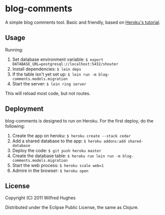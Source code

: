 # blog-comments

A simple blog comments tool. Basic and friendly, based on [Heroku's tutorial](http://devcenter.heroku.com/articles/clojure-web-application).

## Usage

Running:

1. Set database environment variable: `$ export DATABASE_URL=postgresql://localhost:5432/shouter`
2. Install dependencies: `$ lein deps`
3. If the table isn't yet set up: `$ lein run -m blog-comments.models.migration`
4. Start the server: `$ lein ring server`

This will reload most code, but not routes.

## Deployment

blog-comments is designed to run on Heroku. For the first deploy, do the following:

1. Create the app on heroku: `$ heroku create --stack cedar`
2. Add a shared database to the app: `$ heroku addons:add shared-database`
3. Deploy the code: `$ git push heroku master`
4. Create the database table: `$ heroku run lein run -m blog-comments.models.migration`
5. Start the web process: `$ heroku scale web=1`
6. Admire in the browser: `$ heroku open`

## License

Copyright (C) 2011 Wilfred Hughes

Distributed under the Eclipse Public License, the same as Clojure.
